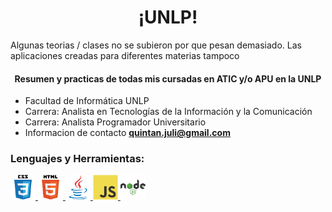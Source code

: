 <h1 align="center">¡UNLP!</h1>


Algunas teorias / clases no se subieron por que pesan demasiado.
Las aplicaciones creadas para diferentes materias tampoco

<h4 align="center">Resumen y practicas de todas mis cursadas en ATIC y/o APU en la UNLP</h4>

-  Facultad de Informática UNLP
-  Carrera: Analista en Tecnologías de la Información y la Comunicación
-  Carrera: Analista Programador Universitario
-  Informacion de contacto **quintan.juli@gmail.com**



<h3 align="left">Lenguajes y Herramientas:</h3>
<p align="left">  <a href="https://www.w3schools.com/css/" target="_blank" rel="noreferrer"> <img src="https://raw.githubusercontent.com/devicons/devicon/master/icons/css3/css3-original-wordmark.svg" alt="css3" width="40" height="40"/> </a> <a href="https://www.w3.org/html/" target="_blank" rel="noreferrer"> <img src="https://raw.githubusercontent.com/devicons/devicon/master/icons/html5/html5-original-wordmark.svg" alt="html5" width="40" height="40"/> </a> <a href="https://www.java.com" target="_blank" rel="noreferrer"> <img src="https://raw.githubusercontent.com/devicons/devicon/master/icons/java/java-original.svg" alt="java" width="40" height="40"/> </a> <a href="https://developer.mozilla.org/en-US/docs/Web/JavaScript" target="_blank" rel="noreferrer"> <img src="https://raw.githubusercontent.com/devicons/devicon/master/icons/javascript/javascript-original.svg" alt="javascript" width="40" height="40"/> </a> <a href="https://nodejs.org" target="_blank" rel="noreferrer"> <img src="https://raw.githubusercontent.com/devicons/devicon/master/icons/nodejs/nodejs-original-wordmark.svg" alt="nodejs" width="40" height="40"/> </a>  </p>
